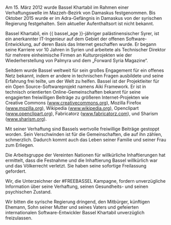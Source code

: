 Am 15. März 2012 wurde Bassel Khartabil im Rahmen einer Verhaftungswelle im Mazzeh-Bezirk von Damaskus festgenommen.
Bis Oktober 2015 wurde er im Adra-Gefängnis in Damaskus von der syrischen Regierung festgehalten.
Sein aktueller Aufenthaltsort ist nicht bekannt.

Bassel Khartabil, ein {{ bassel_age }}-jähriger palästinensischer Syrer, ist ein anerkannter IT-Ingenieur auf dem Gebiet der offenen Software-Entwicklung, auf deren Basis das Internet geschaffen wurde. Er begann seine Karriere vor 10 Jahren in Syrien und arbeitete als Technischer Direktor für mehrere einheimische Firmen an Kulturprojekten wie der Wiederherstellung von Palmyra und dem „Forward Syria Magazine“.

Seitdem wurde Bassel weltweit für sein großes Engagement für ein offenes Netz bekannt, indem er andere in technischen Fragen ausbildete und seine Erfahrung frei teilte, um der Welt zu helfen. Bassel ist der Projektleiter für ein Open Source-Softwareprojekt namens Aiki Framework. Er ist in technisch orientierten Online-Gemeinschaften bekannt für seine engagierten freiwilligen Beiträge zu größeren Internet-Projekten wie Creative Commons (www.creativecommons.org), Mozilla Firefox (www.mozilla.org), Wikipedia (www.wikipedia.org), Openclipart (www.openclipart.org), Fabricatorz (www.fabricatorz.com), und Sharism (www.sharism.org).

Mit seiner Verhaftung sind Bassels wertvolle freiwillige Beiträge gestoppt worden. Sein Verschwinden ist für die Gemeinschaften, die auf ihn zählen, schmerzlich. Dadurch kommt auch das Leben seiner Familie und seiner Frau zum Erliegen.

Die Arbeitsgruppe der Vereinten Nationen für willkürliche Inhaftierungen hat ermittelt, dass die Festnahme und die Inhaftierung Bassel willkürlich war und das Völkerrecht verletzt. Sie haben seine sofortige Freilassung gefordert.

Wir, die Unterzeichner der #FREEBASSEL Kampagne, fordern unverzügliche Information über seine Verhaftung, seinen Gesundheits- und seinen psychischen Zustand.

Wir bitten die syrische Regierung dringend, den Mitbürger, künftigen Ehemann, Sohn seiner Mutter und seines Vaters und gefeierten internationalen Software-Entwickler Bassel Khartabil unverzüglich freizulassen.
